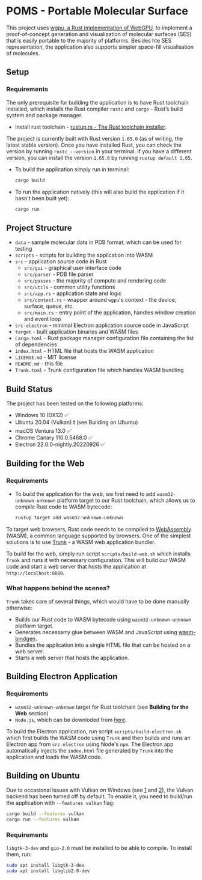 # POMS - Portable Molecular Surface

This project uses [wgpu, a Rust implementation of WebGPU,](https://github.com/gfx-rs/wgpu) to implement a proof-of-concept generation and visualization of molecular surfaces (SES) that is easily portable to the majority of platforms. Besides hte SES representation, the application also supports simpler space-fill visualisation of molecules.

## Setup

### Requirements

The only prerequisite for building the application is to have Rust toolchain installed, which installs the Rust compiler `rustc` and `cargo` - Rust’s build system and package manager.

- Install rust toolchain - [rustup.rs - The Rust toolchain installer](https://rustup.rs/#).

The project is currently built with Rust version `1.65.0` (as of writing, the latest stable version). Once you have installed Rust, you can check the version by running `rustc --version` in your terminal. If you have a different version, you can install the version `1.65.0` by running `rustup default 1.65`.

- To build the application simply run in terminal:

    ```bash
    cargo build
    ```

- To run the application natively (this will also build the application if it hasn't been built yet):

    ```bash
    cargo run
    ```

## Project Structure

- `data` - sample molecular data in PDB format, which can be used for testing
- `scripts` - scripts for building the application into WASM
- `src` - application source code in Rust
  - `src/gui` - graphical user interface code
  - `src/parser` - PDB file parser
  - `src/passes` - the majority of compute and rendering code
  - `src/utils` - common utility functions
  - `src/app.rs` - application state and logic
  - `src/context.rs` - wrapper around `wgpu`'s context - the device, surface, queue, etc.
  - `src/main.rs` - entry point of the application, handles window creation and event loop
- `src-electron` - minimal Electron application source code in JavaScript
- `target` - built application binaries and WASM files
- `Cargo.toml` - Rust package manager configuration file containing the list of dependencies
- `index.html` - HTML file that hosts the WASM application
- `LICENSE.md` - MIT license
- `README.md` - this file
- `Trunk.toml` - Trunk configuration file which handles WASM bundling

## Build Status

The project has been tested on the following platforms:

- Windows 10 (DX12) ✅
- Ubuntu 20.04 (Vulkan) ❗️ (see Building on Ubuntu)
- macOS Ventura 13.0 ✅
- Chrome Canary 110.0.5468.0 ✅
- Electron 22.0.0-nightly.20220926 ✅

## Building for the Web

### Requirements

- To build the application for the web, we first need to add `wasm32-unknown-unknown` platform target to our Rust toolchain, which allows us to compile Rust code to WASM bytecode:

  ```bash
  rustup target add wasm32-unknown-unknown
  ```

To target web browsers, Rust code needs to be compiled to [WebAssembly](https://webassembly.org/) (WASM), a common language supported by browsers. One of the simplest solutions is to use [Trunk](https://trunkrs.dev) - a WASM web application bundler.

To build for the web, simply run script `scripts/build-web.sh` which installs `Trunk` and runs it with necessary configuration. This will build our WASM code and start a web server that hosts the application at `http://localhost:8080`.

### What happens behind the scenes?

`Trunk` takes care of several things, which would have to be done manually otherwise:

- Builds our Rust code to WASM bytecode using `wasm32-unknown-unknown` platform target.
- Generates necessarry glue between WASM and JavaScript using [wasm-bindgen](https://rustwasm.github.io/docs/wasm-bindgen/).
- Bundles the application into a single HTML file that can be hosted on a web server.
- Starts a web server that hosts the application.

## Building Electron Application

### Requirements

- `wasm32-unknown-unknown` target for Rust toolchain (see **Building for the Web** section)
- `Node.js`, which can be downloded from [here](https://nodejs.org/en/download/).

To build the Electron application, run script `scripts/build-electron.sh` which first builds the WASM code using `Trunk` and then builds and runs an Electron app from `src-electron` using Node's `npm`. The Electron app automatically injects the `index.html` file generated by `Trunk` into the application and loads the WASM code.

## Building on Ubuntu

Due to occasional issues with Vulkan on Windows (see [1](https://github.com/rust-windowing/winit/issues/2094) and [2](https://github.com/gfx-rs/wgpu/issues/2286)), the Vulkan backend has been turned off by default. To enable it, you need to build/run the application with `--features vulkan` flag:

```bash
cargo build --features vulkan
cargo run --features vulkan
```

### Requirements

`libgtk-3-dev` and `gio-2.0` must be installed to be able to compile. To install them, run:

```bash
sudo apt install libgtk-3-dev
sudo apt install libglib2.0-dev
```
